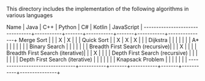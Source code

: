 This directory includes the implementation of the following algorithms in various languages

Name                            |   Java    |   C++ |   Python  |   C#  | Kotlin    | JavaScript    |
--------------------------------+-----------+-------+-----------+-------+-----------+---------------+
Merge Sort                      |           |       |     X     |   X   |           |               |
Quick Sort                      |           |   X   |     X     |   X   |           |               |
Dijkstra                        |           |       |           |       |           |               |
A*                              |           |       |           |       |           |               |
Binary Search                   |           |       |           |       |           |               |
Breadth First Search (recursive)|           |       |     X     |       |           |               |
Breadth First Search (iterative)|           |       |     X     |       |           |               |
Depth First Search (recursive)  |           |       |           |       |           |               |
Depth First Search (iterative)  |           |       |           |       |           |               |
Knapsack Problem                |           |       |           |       |           |               |
--------------------------------+-----------+-------+-----------+-------+-----------+---------------+